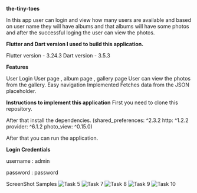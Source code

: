 **the-tiny-toes**

In this app user can login and view how many users are available and based on user name they will have albums and that albums will have some photos and after the successful loging the user can view the photos.

**Flutter and Dart version I used to build this application.**

Flutter version -  3.24.3
Dart version - 3.5.3

**Features**

User Login
User page , album page , gallery page
User can view the photos from the gallery.
Easy navigation Implemented
Fetches data from the JSON placeholder.


**Instructions to implement this application**
First you need to clone this repository.

After that install the dependencies.
(shared_preferences: ^2.3.2
  http: ^1.2.2
  provider: ^6.1.2
  photo_view: ^0.15.0)
  
After that you can run the application.

**Login Credentials**

username : admin

password : password


ScreenShot Samples
![Task 5](https://github.com/user-attachments/assets/e322bbfe-89a4-4ffa-b328-51165a086078)
![Task 7](https://github.com/user-attachments/assets/a044daf9-ed4e-426c-b02c-fabc5473117f)
![Task 8](https://github.com/user-attachments/assets/75f2d67b-a7a6-4d57-a27d-cc42e2478437)
![Task 9](https://github.com/user-attachments/assets/e119d93c-fd7a-4936-8473-93a57907561c)
![Task 10](https://github.com/user-attachments/assets/a162cc7e-3561-4006-9f16-ca0597ad641a)





